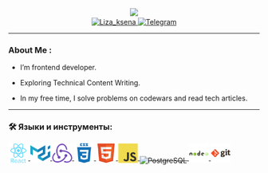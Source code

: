 <div id="header" align="center"> 
  <img src="https://vgif.ru/gifs/154/vgif-ru-24720.gif" width="1000" /> 
</div>
<div align="center" id="значки"> 
  <a href="ваш-linkedin-URL"> <img src="https://img.shields.io/badge/LinkedIn-black?style=for-the-badge&logoColor=white" alt="Liza_ksena"/> </a> 
  <a href="https://t.me/Liza_ksena"> <img src="https://img.shields.io/badge/Telegram-black?style=for-the-badge&logo=telegram&logoColor=white" alt="Telegram"/> </a>
</div>

---

### About Me :

- I’m frontend developer.

- Exploring Technical Content Writing.

- In my free time, I solve problems on codewars and read tech articles.

---


### :hammer_and_wrench: Языки и инструменты:
<del> 
  <img src="https://github.com/devicons/devicon/blob/master/icons/react/react-original-wordmark.svg" title="React" alt="React" width="40" height= "40"/>  <img src="https://github.com/devicons/devicon/blob/master/icons/materialui/materialui-original.svg" title="Material UI" alt="Material UI" width="40" height= "40"/>  
  <img src="https://github.com/devicons/devicon/blob/master/icons/redux/redux-original.svg" title="Redux" alt="Redux" width="40" height="40 "/> 
  <img src="https://github.com/devicons/devicon/blob/master/icons/css3/css3-plain-wordmark.svg" title="CSS3" alt="CSS" width="40" height= "40"/>  
  <img src="https://github.com/devicons/devicon/blob/master/icons/html5/html5-original.svg" title="HTML5" alt="HTML" width="40" height="40 "/>  
  <img src="https://github.com/devicons/devicon/blob/master/icons/javascript/javascript-original.svg" title="JavaScript" alt="JavaScript" width="40" height="40 "/> 
  <img src="https://img.reg.ru/faq/20-08-2020-postgresql.png" title="PostgreSQL" alt="PostgreSQL" width="40" height= "40"/>  <img src="https://github.com/devicons/devicon/blob/master/icons/nodejs/nodejs-original-wordmark.svg" title="NodeJS" alt="NodeJS" width="40" height= "40"/>  <img src="https://github.com/devicons/devicon/blob/master/icons/git/git-original-wordmark.svg" title="Git" **alt="Git" width="40" height = "40"/> </div>
